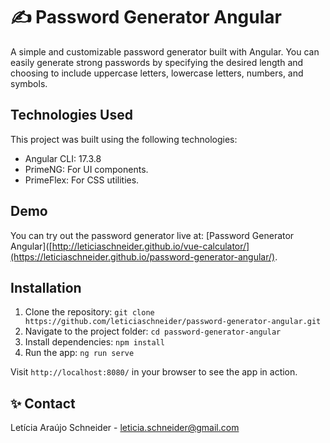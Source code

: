 # ✍️ Password Generator Angular

A simple and customizable password generator built with Angular. You can easily generate strong passwords by specifying the desired length and choosing to include uppercase letters, lowercase letters, numbers, and symbols.


## Technologies Used

This project was built using the following technologies:

- Angular CLI: 17.3.8
- PrimeNG: For UI components.
- PrimeFlex: For CSS utilities.

## Demo

You can try out the password generator live at: [Password Generator Angular]([http://leticiaschneider.github.io/vue-calculator/](https://leticiaschneider.github.io/password-generator-angular/).

## Installation

1. Clone the repository: `git clone https://github.com/leticiaschneider/password-generator-angular.git`
2. Navigate to the project folder: `cd password-generator-angular`
3. Install dependencies: `npm install`
4. Run the app: `ng run serve`

Visit `http://localhost:8080/` in your browser to see the app in action.

## ✨ Contact

Letícia Araújo Schneider - leticia.schneider@gmail.com
